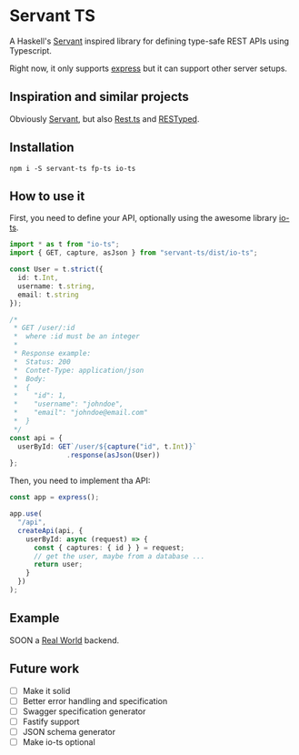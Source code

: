 # Servant TS
A Haskell's [Servant](https://www.servant.dev/) inspired library for defining type-safe REST APIs using Typescript.

Right now, it only supports [express](https://expressjs.com/) but it can support other server setups.

## Inspiration and similar projects
Obviously [Servant](https://www.servant.dev/), but also [Rest.ts](https://github.com/hmil/rest.ts) and [RESTyped](https://github.com/rawrmaan/restyped).

## Installation
```shell
npm i -S servant-ts fp-ts io-ts
```

## How to use it
First, you need to define your API, optionally using the awesome library [io-ts](https://github.com/gcanti/io-ts).

```typescript
import * as t from "io-ts";
import { GET, capture, asJson } from "servant-ts/dist/io-ts";

const User = t.strict({
  id: t.Int,
  username: t.string,
  email: t.string
});

/*
 * GET /user/:id
 *  where :id must be an integer
 * 
 * Response example:
 *  Status: 200
 *  Contet-Type: application/json
 *  Body:
 *  {
 *    "id": 1,
 *    "username": "johndoe",
 *    "email": "johndoe@email.com"
 *  }
 */
const api = {
  userById: GET`/user/${capture("id", t.Int)}`
              .response(asJson(User))
};
```

Then, you need to implement tha API:

```typescript
const app = express();

app.use(
  "/api",
  createApi(api, {
    userById: async (request) => {
      const { captures: { id } } = request;
      // get the user, maybe from a database ...
      return user;
    }
  })
);
```

## Example

SOON a [Real World](https://realworld.io/) backend.

## Future work
- [ ] Make it solid
- [ ] Better error handling and specification
- [ ] Swagger specification generator
- [ ] Fastify support
- [ ] JSON schema generator
- [ ] Make io-ts optional
